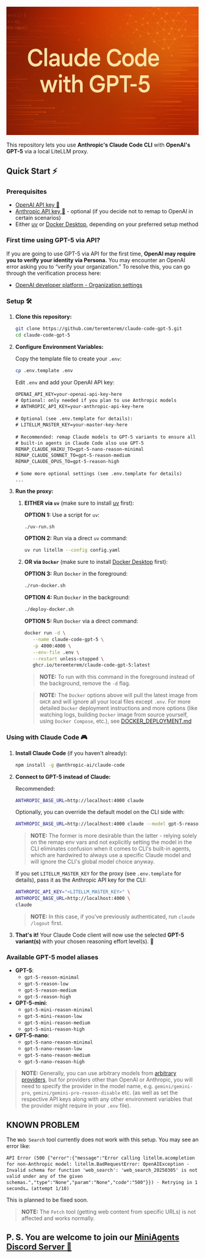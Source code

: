 ![Claude Code with GPT-5](claude-code-gpt-5.jpeg)

This repository lets you use **Anthropic's Claude Code CLI** with **OpenAI's GPT-5** via a local LiteLLM proxy.

## Quick Start ⚡

### Prerequisites

- [OpenAI API key 🔑](https://platform.openai.com/settings/organization/api-keys)
- [Anthropic API key 🔑](https://console.anthropic.com/settings/keys) - optional (if you decide not to remap to OpenAI in certain scenarios)
- Either [uv](https://docs.astral.sh/uv/getting-started/installation/) or [Docker Desktop](https://docs.docker.com/desktop/), depending on your preferred setup method

### First time using GPT-5 via API?

If you are going to use GPT-5 via API for the first time, **OpenAI may require you to verify your identity via Persona.** You may encounter an OpenAI error asking you to “verify your organization.” To resolve this, you can go through the verification process here:
- [OpenAI developer platform - Organization settings](https://platform.openai.com/settings/organization/general)

### Setup 🛠️

1. **Clone this repository:**
   ```bash
   git clone https://github.com/teremterem/claude-code-gpt-5.git
   cd claude-code-gpt-5
   ```

2. **Configure Environment Variables:**

   Copy the template file to create your `.env`:
   ```bash
   cp .env.template .env
   ```
   Edit `.env` and add your OpenAI API key:
   ```dotenv
   OPENAI_API_KEY=your-openai-api-key-here
   # Optional: only needed if you plan to use Anthropic models
   # ANTHROPIC_API_KEY=your-anthropic-api-key-here

   # Optional (see .env.template for details):
   # LITELLM_MASTER_KEY=your-master-key-here

   # Recommended: remap Claude models to GPT‑5 variants to ensure all
   # built-in agents in Claude Code also use GPT‑5
   REMAP_CLAUDE_HAIKU_TO=gpt-5-nano-reason-minimal
   REMAP_CLAUDE_SONNET_TO=gpt-5-reason-medium
   REMAP_CLAUDE_OPUS_TO=gpt-5-reason-high

   # Some more optional settings (see .env.template for details)
   ...
   ```

3. **Run the proxy:**

   1) **EITHER via `uv`** (make sure to install [uv](https://docs.astral.sh/uv/getting-started/installation/) first):

      **OPTION 1:** Use a script for `uv`:
      ```bash
      ./uv-run.sh
      ```

      **OPTION 2:** Run via a direct `uv` command:
      ```bash
      uv run litellm --config config.yaml
      ```

   2) **OR via `Docker`** (make sure to install [Docker Desktop](https://docs.docker.com/desktop/install/mac-install/) first):

      **OPTION 3:** Run `Docker` in the foreground:
      ```bash
      ./run-docker.sh
      ```

      **OPTION 4:** Run `Docker` in the background:
      ```bash
      ./deploy-docker.sh
      ```

      **OPTION 5:** Run `Docker` via a direct command:
      ```bash
      docker run -d \
         --name claude-code-gpt-5 \
         -p 4000:4000 \
         --env-file .env \
         --restart unless-stopped \
         ghcr.io/teremterem/claude-code-gpt-5:latest
      ```
      > **NOTE:** To run with this command in the foreground instead of the background, remove the `-d` flag.

      > **NOTE:** The `Docker` options above will pull the latest image from `GHCR` and will ignore all your local files except `.env`. For more detailed `Docker` deployment instructions and more options (like watching logs, building `Docker` image from source yourself, using `Docker Compose`, etc.), see [DOCKER_DEPLOYMENT.md](DOCKER_DEPLOYMENT.md)

### Using with Claude Code 🎮

1. **Install Claude Code** (if you haven't already):
   ```bash
   npm install -g @anthropic-ai/claude-code
   ```

2. **Connect to GPT-5 instead of Claude:**

   Recommended:
   ```bash
   ANTHROPIC_BASE_URL=http://localhost:4000 claude
   ```

   Optionally, you can override the default model on the CLI side with:
   ```bash
   ANTHROPIC_BASE_URL=http://localhost:4000 claude --model gpt-5-reason-medium
   ```

   > **NOTE:** The former is more desirable than the latter - relying solely on the remap env vars and not explicitly setting the model in the CLI eliminates confusion when it comes to CLI's built-in agents, which are hardwired to always use a specific Claude model and will ignore the CLI's global model choice anyway.


   If you set `LITELLM_MASTER_KEY` for the proxy (see `.env.template` for details), pass it as the Anthropic API key for the CLI:
   ```bash
   ANTHROPIC_API_KEY="<LITELLM_MASTER_KEY>" \
   ANTHROPIC_BASE_URL=http://localhost:4000 \
   claude
   ```
   > **NOTE:** In this case, if you've previously authenticated, run `claude /logout` first.

4. **That's it!** Your Claude Code client will now use the selected **GPT-5 variant(s)** with your chosen reasoning effort level(s). 🎯

### Available GPT-5 model aliases

- **GPT-5**:
   - `gpt-5-reason-minimal`
   - `gpt-5-reason-low`
   - `gpt-5-reason-medium`
   - `gpt-5-reason-high`
- **GPT-5-mini**:
   - `gpt-5-mini-reason-minimal`
   - `gpt-5-mini-reason-low`
   - `gpt-5-mini-reason-medium`
   - `gpt-5-mini-reason-high`
- **GPT-5-nano**:
   - `gpt-5-nano-reason-minimal`
   - `gpt-5-nano-reason-low`
   - `gpt-5-nano-reason-medium`
   - `gpt-5-nano-reason-high`

> **NOTE:** Generally, you can use arbitrary models from [arbitrary providers](https://docs.litellm.ai/docs/providers), but for providers other than OpenAI or Anthropic, you will need to specify the provider in the model name, e.g. `gemini/gemini-pro`, `gemini/gemini-pro-reason-disable` etc. (as well as set the respective API keys along with any other environment variables that the provider might require in your `.env` file).

## KNOWN PROBLEM

The `Web Search` tool currently does not work with this setup. You may see an error like:

```text
API Error (500 {"error":{"message":"Error calling litellm.acompletion for non-Anthropic model: litellm.BadRequestError: OpenAIException - Invalid schema for function 'web_search': 'web_search_20250305' is not valid under any of the given schemas.","type":"None","param":"None","code":"500"}}) · Retrying in 1 seconds… (attempt 1/10)
```

This is planned to be fixed soon.

> **NOTE:** The `Fetch` tool (getting web content from specific URLs) is not affected and works normally.

## P. S. You are welcome to join our [MiniAgents Discord Server 👥](https://discord.gg/ptSvVnbwKt)
